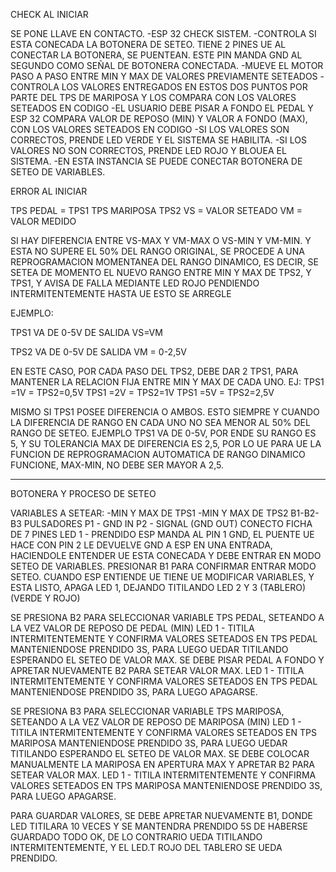 CHECK AL INICIAR

SE PONE LLAVE EN CONTACTO. 
  -ESP 32 CHECK SISTEM.
    -CONTROLA SI ESTA CONECADA LA BOTONERA DE SETEO. TIENE 2 PINES UE AL CONECTAR LA BOTONERA, SE PUENTEAN. ESTE PIN MANDA GND AL SEGUNDO COMO SEÑAL DE
      BOTONERA CONECTADA.
    -MUEVE EL MOTOR PASO A PASO ENTRE MIN Y MAX DE VALORES PREVIAMENTE SETEADOS
    -CONTROLA LOS VALORES ENTREGADOS EN ESTOS DOS PUNTOS POR PARTE DEL TPS DE MARIPOSA Y LOS COMPARA CON LOS VALORES SETEADOS EN CODIGO
    -EL USUARIO DEBE PISAR A FONDO EL PEDAL Y ESP 32 COMPARA VALOR DE REPOSO (MIN) Y VALOR A FONDO (MAX), CON LOS VALORES SETEADOS EN CODIGO
    -SI LOS VALORES SON CORRECTOS, PRENDE LED VERDE Y EL SISTEMA SE HABILITA.
    -SI LOS VALORES NO SON CORRECTOS, PRENDE LED ROJO Y BLOUEA EL SISTEMA.
    -EN ESTA INSTANCIA SE PUEDE CONECTAR BOTONERA DE SETEO DE VARIABLES.



ERROR AL INICIAR

TPS PEDAL = TPS1
TPS MARIPOSA  TPS2
VS = VALOR SETEADO
VM = VALOR MEDIDO

SI HAY DIFERENCIA ENTRE VS-MAX Y VM-MAX O VS-MIN Y VM-MIN. Y ESTA NO SUPERE EL 50% DEL RANGO ORIGINAL, SE PROCEDE A UNA REPROGRAMACION MOMENTANEA DEL RANGO DINAMICO, ES DECIR, SE SETEA DE MOMENTO EL NUEVO RANGO  ENTRE MIN Y MAX DE TPS2, Y TPS1, Y AVISA DE FALLA MEDIANTE LED ROJO PENDIENDO INTERMITENTEMENTE HASTA UE ESTO SE ARREGLE


EJEMPLO:

TPS1 VA DE 0-5V DE SALIDA 
VS=VM

TPS2 VA DE 0-5V DE SALIDA
VM = 0-2,5V

EN ESTE CASO, POR CADA PASO DEL TPS2, DEBE DAR 2 TPS1, PARA MANTENER LA RELACION FIJA ENTRE MIN Y MAX DE CADA UNO.
EJ: 
TPS1 =1V  =  TPS2=0,5V
TPS1 =2V  =  TPS2=1V
TPS1 =5V  =  TPS2=2,5V

MISMO SI TPS1 POSEE DIFERENCIA O AMBOS. ESTO SIEMPRE Y CUANDO LA DIFERENCIA DE RANGO EN CADA UNO NO SEA MENOR AL 50% DEL RANGO DE SETEO.
EJEMPLO
TPS1 VA DE 0-5V, POR ENDE SU RANGO ES 5, Y SU TOLERANCIA MAX DE DIFERENCIA ES 2,5, POR LO UE PARA UE LA FUNCION DE REPROGRAMACION AUTOMATICA DE RANGO DINAMICO FUNCIONE, MAX-MIN, NO DEBE SER MAYOR A 2,5.


-----------------------------------------------------------------------------------------------------------------------------------------


BOTONERA Y PROCESO DE SETEO

VARIABLES A SETEAR:
-MIN Y MAX DE TPS1
-MIN Y MAX DE TPS2
B1-B2-B3 PULSADORES
P1 - GND IN
P2 - SIGNAL (GND OUT)
CONECTO FICHA DE 7 PINES
LED 1 - PRENDIDO
ESP MANDA AL PIN 1 GND, EL PUENTE UE HACE CON PIN 2 LE DEVUELVE GND A ESP EN UNA ENTRADA, HACIENDOLE ENTENDER UE ESTA CONECADA Y DEBE ENTRAR EN MODO SETEO DE VARIABLES.
PRESIONAR B1 PARA CONFIRMAR ENTRAR MODO SETEO.
CUANDO ESP ENTIENDE UE TIENE UE MODIFICAR VARIABLES, Y ESTA LISTO, APAGA LED 1, DEJANDO TITILANDO LED 2 Y 3 (TABLERO) (VERDE Y ROJO)

SE PRESIONA B2 PARA SELECCIONAR VARIABLE TPS PEDAL, SETEANDO A LA VEZ VALOR DE REPOSO DE PEDAL (MIN)
LED 1 - TITILA INTERMITENTEMENTE Y CONFIRMA VALORES SETEADOS EN TPS PEDAL MANTENIENDOSE PRENDIDO 3S, PARA LUEGO UEDAR TITILANDO ESPERANDO EL SETEO DE VALOR MAX.
SE DEBE PISAR PEDAL A FONDO Y APRETAR NUEVAMENTE B2 PARA SETEAR VALOR MAX.
LED 1 - TITILA INTERMITENTEMENTE Y CONFIRMA VALORES SETEADOS EN TPS PEDAL MANTENIENDOSE PRENDIDO 3S, PARA LUEGO APAGARSE.

SE PRESIONA B3 PARA SELECCIONAR VARIABLE TPS MARIPOSA, SETEANDO A LA VEZ VALOR DE REPOSO DE MARIPOSA (MIN)
LED 1 - TITILA INTERMITENTEMENTE Y CONFIRMA VALORES SETEADOS EN TPS MARIPOSA MANTENIENDOSE PRENDIDO 3S, PARA LUEGO UEDAR TITILANDO ESPERANDO EL SETEO DE VALOR MAX.
SE DEBE COLOCAR MANUALMENTE LA MARIPOSA EN APERTURA MAX Y APRETAR B2 PARA SETEAR VALOR MAX.
LED 1 - TITILA INTERMITENTEMENTE Y CONFIRMA VALORES SETEADOS EN TPS MARIPOSA MANTENIENDOSE PRENDIDO 3S, PARA LUEGO APAGARSE.

PARA GUARDAR VALORES, SE DEBE APRETAR NUEVAMENTE B1, DONDE LED TITILARA 10 VECES Y SE MANTENDRA PRENDIDO 5S DE HABERSE GUARDADO TODO OK, 
DE LO CONTRARIO UEDA TITILANDO INTERMITENTEMENTE, Y EL LED.T ROJO DEL TABLERO SE UEDA PRENDIDO.

